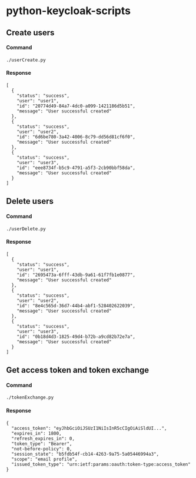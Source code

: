# python-keycloak-scripts

## Create users
#### Command
```
./userCreate.py
```
#### Response
```
[
  {
    "status": "success",
    "user": "user1",
    "id": "20774d49-84a7-4dc0-a099-1421186d5b51",
    "message": "User successful created"
  },
  {
    "status": "success",
    "user": "user2",
    "id": "6d6be780-3a42-4006-8c79-dd56d81cf6f0",
    "message": "User successful created"
  },
  {
    "status": "success",
    "user": "user3",
    "id": "eee8734f-b5c9-4791-a5f3-2cb90bbf58da",
    "message": "User successful created"
  }
]
```

## Delete users
#### Command
```
./userDelete.py
```
#### Response
```
[
  {
    "status": "success",
    "user": "user1",
    "id": "2695473a-6fff-43db-9a61-61f7fb1e0877",
    "message": "User successful created"
  },
  {
    "status": "success",
    "user": "user2",
    "id": "8e4c565d-36d7-44b4-abf1-528402622039",
    "message": "User successful created"
  },
  {
    "status": "success",
    "user": "user3",
    "id": "0b18d4d3-1825-49d4-b72b-a9cd82b72e7a",
    "message": "User successful created"
  }
]
```

## Get access token and token exchange
#### Command
```
./tokenExchange.py
```
#### Response
```
{
  "access_token": "eyJhbGciOiJSUzI1NiIsInR5cCIgOiAiSldUI...",
  "expires_in": 1800,
  "refresh_expires_in": 0,
  "token_type": "Bearer",
  "not-before-policy": 0,
  "session_state": "b5fdb54f-cb14-4263-9a75-5a05446994a3",
  "scope": "email profile",
  "issued_token_type": "urn:ietf:params:oauth:token-type:access_token"
}
```
